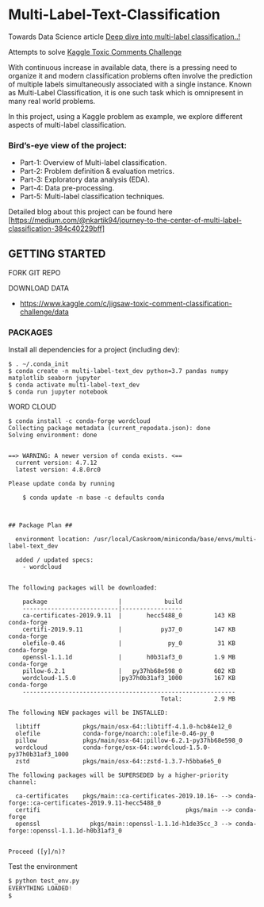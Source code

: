 
# Multi-Label-Text-Classification
Towards Data Science article [Deep dive into multi-label classification..!](https://towardsdatascience.com/journey-to-the-center-of-multi-label-classification-384c40229bff)

Attempts to solve [Kaggle Toxic Comments Challenge](https://www.kaggle.com/c/jigsaw-toxic-comment-classification-challenge)


With continuous increase in available data, there is a pressing need to organize it and modern classification problems often involve the prediction of multiple labels simultaneously associated with a single instance.
Known as Multi-Label Classification, it is one such task which is omnipresent in many real world problems.

In this project, using a Kaggle problem as example, we explore different aspects of multi-label classification.

### Bird’s-eye view of the project:
* Part-1: Overview of Multi-label classification.
* Part-2: Problem definition & evaluation metrics.
* Part-3: Exploratory data analysis (EDA).
* Part-4: Data pre-processing.
* Part-5: Multi-label classification techniques.


Detailed blog about this project can be found here [https://medium.com/@nkartik94/journey-to-the-center-of-multi-label-classification-384c40229bff]



## GETTING STARTED
 
FORK GIT REPO

DOWNLOAD DATA
- https://www.kaggle.com/c/jigsaw-toxic-comment-classification-challenge/data

### PACKAGES

Install all dependencies for a project (including dev):
```
$ . ~/.conda_init
$ conda create -n multi-label-text_dev python=3.7 pandas numpy  matplotlib seaborn jupyter
$ conda activate multi-label-text_dev
$ conda run jupyter notebook  
```

WORD CLOUD
```
$ conda install -c conda-forge wordcloud
Collecting package metadata (current_repodata.json): done
Solving environment: done


==> WARNING: A newer version of conda exists. <==
  current version: 4.7.12
  latest version: 4.8.0rc0

Please update conda by running

    $ conda update -n base -c defaults conda



## Package Plan ##

  environment location: /usr/local/Caskroom/miniconda/base/envs/multi-label-text_dev

  added / updated specs:
    - wordcloud


The following packages will be downloaded:

    package                    |            build
    ---------------------------|-----------------
    ca-certificates-2019.9.11  |       hecc5488_0         143 KB  conda-forge
    certifi-2019.9.11          |           py37_0         147 KB  conda-forge
    olefile-0.46               |             py_0          31 KB  conda-forge
    openssl-1.1.1d             |       h0b31af3_0         1.9 MB  conda-forge
    pillow-6.2.1               |   py37hb68e598_0         602 KB
    wordcloud-1.5.0            |py37h0b31af3_1000         167 KB  conda-forge
    ------------------------------------------------------------
                                           Total:         2.9 MB

The following NEW packages will be INSTALLED:

  libtiff            pkgs/main/osx-64::libtiff-4.1.0-hcb84e12_0
  olefile            conda-forge/noarch::olefile-0.46-py_0
  pillow             pkgs/main/osx-64::pillow-6.2.1-py37hb68e598_0
  wordcloud          conda-forge/osx-64::wordcloud-1.5.0-py37h0b31af3_1000
  zstd               pkgs/main/osx-64::zstd-1.3.7-h5bba6e5_0

The following packages will be SUPERSEDED by a higher-priority channel:

  ca-certificates    pkgs/main::ca-certificates-2019.10.16~ --> conda-forge::ca-certificates-2019.9.11-hecc5488_0
  certifi                                         pkgs/main --> conda-forge
  openssl              pkgs/main::openssl-1.1.1d-h1de35cc_3 --> conda-forge::openssl-1.1.1d-h0b31af3_0


Proceed ([y]/n)? 

```
Test the environment
```python
$ python test_env.py
EVERYTHING LOADED!
$

```

